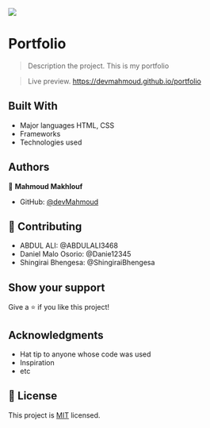 ![](https://img.shields.io/badge/Microverse-blueviolet)

# Portfolio

> Description the project.
This is my portfolio

> Live preview.
https://devmahmoud.github.io/portfolio

## Built With

- Major languages
HTML, CSS
- Frameworks
- Technologies used

## Authors

👤 **Mahmoud Makhlouf**

- GitHub: [@devMahmoud](https://github.com/devMahmoud)

## 🤝 Contributing

- ABDUL ALI: @ABDULALI3468
- Daniel Malo Osorio: @Danie12345
- Shingirai Bhengesa: @ShingiraiBhengesa

## Show your support

Give a ⭐️ if you like this project!

## Acknowledgments

- Hat tip to anyone whose code was used
- Inspiration
- etc

## 📝 License

This project is [MIT](./MIT.md) licensed.
